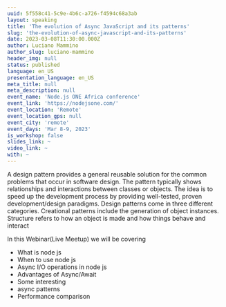```yaml
---
uuid: 5f558c41-5c9e-4b6c-a726-f4594c68a3ab
layout: speaking
title: 'The evolution of Async JavaScript and its patterns'
slug: 'the-evolution-of-async-javascript-and-its-patterns'
date: 2023-03-08T11:30:00.000Z
author: Luciano Mammino
author_slug: luciano-mammino
header_img: null
status: published
language: en_US
presentation_language: en_US
meta_title: null
meta_description: null
event_name: 'Node.js ONE Africa conference'
event_link: 'https://nodejsone.com/'
event_location: 'Remote'
event_location_gps: null
event_city: 'remote'
event_days: 'Mar 8-9, 2023'
is_workshop: false
slides_link: ~
video_link: ~
with: ~
---
```


A design pattern provides a general reusable solution for the common problems that occur in software design. The pattern typically shows relationships and interactions between classes or objects. The idea is to speed up the development process by providing well-tested, proven development/design paradigms.
Design patterns come in three different categories. Creational patterns include the generation of object instances. Structure refers to how an object is made and how things behave and interact

In this Webinar(Live Meetup) we will be covering

- What is node js
- When to use node js
- Async I/O operations in node js
- Advantages of Async/Await
- Some interesting
- async patterns
- Performance comparison
